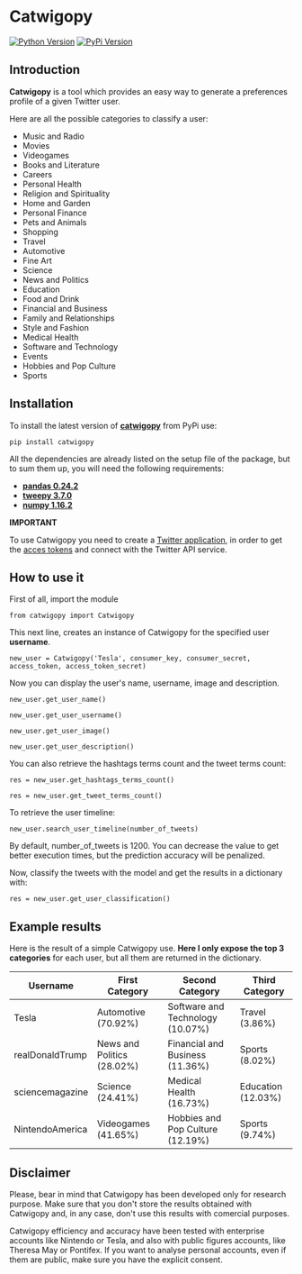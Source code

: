 # Catwigopy

[![Python Version](https://img.shields.io/pypi/pyversions/catwigopy.svg)](https://pypi.org/project/catwigopy/)
[![PyPi Version](https://img.shields.io/pypi/v/catwigopy.svg)](https://pypi.org/project/catwigopy/)

## Introduction

**Catwigopy** is a tool which provides an easy way to generate a preferences profile of a given Twitter user.

Here are all the possible categories to classify a user:
- Music and Radio
- Movies
- Videogames
- Books and Literature
- Careers
- Personal Health
- Religion and Spirituality
- Home and Garden
- Personal Finance
- Pets and Animals
- Shopping
- Travel
- Automotive
- Fine Art
- Science
- News and Politics
- Education
- Food and Drink
- Financial and Business
- Family and Relationships
- Style and Fashion
- Medical Health
- Software and Technology
- Events
- Hobbies and Pop Culture
- Sports

## Installation

To install the latest version of [**catwigopy**](https://pypi.org/project/catwigopy/) from PyPi use:

``pip install catwigopy``

All the dependencies are already listed on the setup file of the package, but to sum them up, you will need the following requirements:

* [**pandas 0.24.2**](https://pypi.org/project/pandas/)
* [**tweepy 3.7.0**](https://pypi.org/project/tweepy/)
* [**numpy 1.16.2**](https://pypi.org/project/numpy/)


**IMPORTANT**

To use Catwigopy you need to create a [Twitter application](https://developer.twitter.com/en/docs/basics/apps/overview), in order to  get the [acces tokens](https://developer.twitter.com/en/docs/basics/authentication/guides/access-tokens.html) and connect with the Twitter API service.

## How to use it
First of all, import the module

``from catwigopy import Catwigopy``

This next line, creates an instance of Catwigopy for the specified user **username**.

``new_user = Catwigopy('Tesla', consumer_key, consumer_secret, access_token, access_token_secret)``

Now you can display the user's name, username, image and description.

``new_user.get_user_name()``

``new_user.get_user_username()``

``new_user.get_user_image()``

``new_user.get_user_description()``

You can also retrieve the hashtags terms count and the tweet terms count:

``res = new_user.get_hashtags_terms_count()``

``res = new_user.get_tweet_terms_count()``

To retrieve the user timeline:

``new_user.search_user_timeline(number_of_tweets)``

By default, number_of_tweets is 1200. You can decrease the value to get better execution times, but the prediction 
accuracy will be penalized.

Now, classify the tweets with the model and get the results in a dictionary with:

``res = new_user.get_user_classification()``

## Example results

Here is the result of a simple Catwigopy use. **Here I only expose the top 3 categories** for each user, but all them are returned in the dictionary.

| Username  | First Category | Second Category | Third Category |
| ----- | -------------- | --------------- | -------------- |
| Tesla  | Automotive (70.92%)  | Software and Technology (10.07%) | Travel (3.86%)|
| realDonaldTrump  | News and Politics (28.02%)  | Financial and Business (11.36%) | Sports (8.02%)|
| sciencemagazine | Science (24.41%) | Medical Health (16.73%) |  Education (12.03%) |
| NintendoAmerica | Videogames (41.65%) | Hobbies and Pop Culture (12.19%) | Sports (9.74%) |

## Disclaimer

Please, bear in mind that Catwigopy has been developed only for research purpose. Make sure that you don't store
the results obtained with Catwigopy and, in any case, don't use this results with comercial purposes.

Catwigopy efficiency and accuracy have been tested with enterprise accounts like Nintendo or Tesla, and also with public figures accounts, like Theresa May or Pontifex.
If you want to analyse personal accounts, even if them are public, make sure you have the explicit consent.